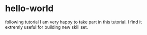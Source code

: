 # hello-world
following tutorial
I am very happy to take part in this tutorial. I find it extremly useful for building new skill set.

